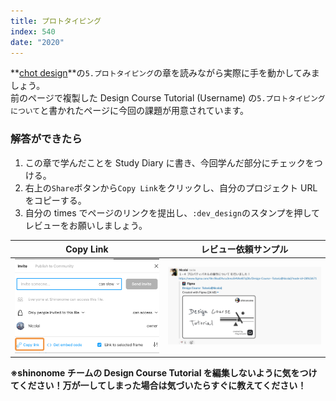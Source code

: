 ```yaml
---
title: プロトタイピング
index: 540
date: "2020"
---
```


**[chot design](https://chot.design/figma-beginner/)**の`5.プロトタイピング`の章を読みながら実際に手を動かしてみましょう。  
前のページで複製した Design Course Tutorial (Username) の`5.プロトタイピングについて`と書かれたページに今回の課題が用意されています。

### 解答ができたら

1. この章で学んだことを Study Diary に書き、今回学んだ部分にチェックをつける。
2. 右上の`Share`ボタンから`Copy Link`をクリックし、自分のプロジェクト URL をコピーする。
3. 自分の times でページのリンクを提出し、`:dev_design`のスタンプを押してレビューをお願いしましょう。

| Copy Link                    | レビュー依頼サンプル                 |
| ---------------------------- | ------------------------------------ |
| ![Copy Link](./copyLink.png) | ![Please Review](./pleaseReview.png) |

**※shinonome チームの Design Course Tutorial を編集しないように気をつけてください！万が一してしまった場合は気づいたらすぐに教えてください！**
